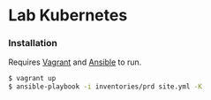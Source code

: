 # Lab Kubernetes


### Installation

Requires [Vagrant](https://www.vagrantup.com/) and [Ansible](https://docs.ansible.com/) to run.

```sh
$ vagrant up
$ ansible-playbook -i inventories/prd site.yml -K
```
